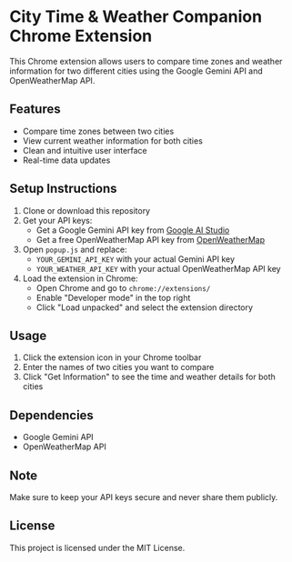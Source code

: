 # City Time & Weather Companion Chrome Extension

This Chrome extension allows users to compare time zones and weather information for two different cities using the Google Gemini API and OpenWeatherMap API.

## Features

- Compare time zones between two cities
- View current weather information for both cities
- Clean and intuitive user interface
- Real-time data updates

## Setup Instructions

1. Clone or download this repository
2. Get your API keys:
   - Get a Google Gemini API key from [Google AI Studio](https://makersuite.google.com/app/apikey)
   - Get a free OpenWeatherMap API key from [OpenWeatherMap](https://openweathermap.org/api)
3. Open `popup.js` and replace:
   - `YOUR_GEMINI_API_KEY` with your actual Gemini API key
   - `YOUR_WEATHER_API_KEY` with your actual OpenWeatherMap API key
4. Load the extension in Chrome:
   - Open Chrome and go to `chrome://extensions/`
   - Enable "Developer mode" in the top right
   - Click "Load unpacked" and select the extension directory

## Usage

1. Click the extension icon in your Chrome toolbar
2. Enter the names of two cities you want to compare
3. Click "Get Information" to see the time and weather details for both cities

## Dependencies

- Google Gemini API
- OpenWeatherMap API

## Note

Make sure to keep your API keys secure and never share them publicly.

## License

This project is licensed under the MIT License. 
